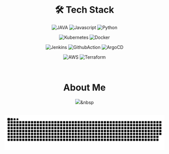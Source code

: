 <div align="center">
  
  # 🛠 Tech Stack

  <img src="https://img.shields.io/badge/JAVA-007396?style=for-the-badge&logo=JAVA&logoColor=white" alt="JAVA"/></a>
  <img src="https://img.shields.io/badge/Javascript-F7DF1E?style=for-the-badge&logo=Javascript&logoColor=black" alt="Javascript"/></a>
  <img src="https://img.shields.io/badge/Python-3776AB?style=for-the-badge&logo=Python&logoColor=white" alt="Python"/>
  
  <img src="https://img.shields.io/badge/Kubernetes-326CE5?style=for-the-badge&logo=Kubernetes&logoColor=white" alt="Kubernetes"/></a>
  <img src="https://img.shields.io/badge/Docker-2496ED?style=for-the-badge&logo=Docker&logoColor=white" alt="Docker"/>
  
  <img src="https://img.shields.io/badge/Jenkins-D24939?style=for-the-badge&logo=Jenkins&logoColor=white" alt="Jenkins"/></a>
  <img src="https://img.shields.io/badge/GitHub_Actions-2088FF?style=for-the-badge&logo=GitHub-Actions&logoColor=white" alt="GithubAction"/>
  <img src="https://img.shields.io/badge/Argo_CD-234A91?style=for-the-badge&logo=ArgoCD&logoColor=white" alt="ArgoCD"/></a>
  
  <img src="https://img.shields.io/badge/AWS-232F3E?style=for-the-badge&logo=Amazon-AWS&logoColor=white" alt="AWS"/></a>
  <img src="https://img.shields.io/badge/Terraform-623CE4?style=for-the-badge&logo=Terraform&logoColor=white" alt="Terraform"/>




  <br/>
  
  # About Me
  
  <a href="링크주소"><img src="https://img.shields.io/badge/로고이름-색상코드?style=flat&logo=로고이름&logoColor=white&link=링크주소"/></a>&nbsp
  
  <br/>
  
  <picture>
    <source
      media="(prefers-color-scheme: dark)"
      srcset="https://raw.githubusercontent.com/hyewone/hyewone/output/github-contribution-grid-snake-dark.svg"
    />
    <source
      media="(prefers-color-scheme: light)"
      srcset="https://raw.githubusercontent.com/hyewone/hyewone/output/github-contribution-grid-snake.svg"
    />
    <img
      alt="github contribution grid snake animation"
      src="https://raw.githubusercontent.com/hyewone/hyewone/output/github-contribution-grid-snake.svg"
    />
  </picture>

<div align="center">

